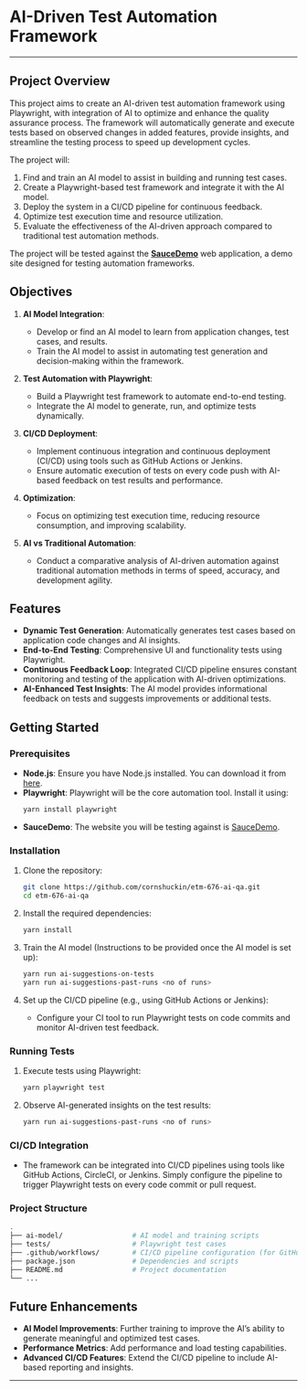 # AI-Driven Test Automation Framework

---

## Project Overview

This project aims to create an AI-driven test automation framework using Playwright, with integration of AI to optimize and enhance the quality assurance process. The framework will automatically generate and execute tests based on observed changes in added features, provide insights, and streamline the testing process to speed up development cycles.

The project will:

1. Find and train an AI model to assist in building and running test cases.
2. Create a Playwright-based test framework and integrate it with the AI model.
3. Deploy the system in a CI/CD pipeline for continuous feedback.
4. Optimize test execution time and resource utilization.
5. Evaluate the effectiveness of the AI-driven approach compared to traditional test automation methods.

The project will be tested against the **[SauceDemo](https://www.saucedemo.com/)** web application, a demo site designed for testing automation frameworks.

## Objectives

1. **AI Model Integration**:

   - Develop or find an AI model to learn from application changes, test cases, and results.
   - Train the AI model to assist in automating test generation and decision-making within the framework.

2. **Test Automation with Playwright**:

   - Build a Playwright test framework to automate end-to-end testing.
   - Integrate the AI model to generate, run, and optimize tests dynamically.

3. **CI/CD Deployment**:

   - Implement continuous integration and continuous deployment (CI/CD) using tools such as GitHub Actions or Jenkins.
   - Ensure automatic execution of tests on every code push with AI-based feedback on test results and performance.

4. **Optimization**:

   - Focus on optimizing test execution time, reducing resource consumption, and improving scalability.

5. **AI vs Traditional Automation**:
   - Conduct a comparative analysis of AI-driven automation against traditional automation methods in terms of speed, accuracy, and development agility.

## Features

- **Dynamic Test Generation**: Automatically generates test cases based on application code changes and AI insights.
- **End-to-End Testing**: Comprehensive UI and functionality tests using Playwright.
- **Continuous Feedback Loop**: Integrated CI/CD pipeline ensures constant monitoring and testing of the application with AI-driven optimizations.
- **AI-Enhanced Test Insights**: The AI model provides informational feedback on tests and suggests improvements or additional tests.

## Getting Started

### Prerequisites

- **Node.js**: Ensure you have Node.js installed. You can download it from [here](https://nodejs.org/).
- **Playwright**: Playwright will be the core automation tool. Install it using:
  ```bash
  yarn install playwright
  ```
- **SauceDemo**: The website you will be testing against is [SauceDemo](https://www.saucedemo.com/).

### Installation

1. Clone the repository:

   ```bash
   git clone https://github.com/cornshuckin/etm-676-ai-qa.git
   cd etm-676-ai-qa
   ```

2. Install the required dependencies:

   ```bash
   yarn install
   ```

3. Train the AI model (Instructions to be provided once the AI model is set up):

   ```bash
   yarn run ai-suggestions-on-tests
   yarn run ai-suggestions-past-runs <no of runs>
   ```

4. Set up the CI/CD pipeline (e.g., using GitHub Actions or Jenkins):
   - Configure your CI tool to run Playwright tests on code commits and monitor AI-driven test feedback.

### Running Tests

1. Execute tests using Playwright:

   ```bash
   yarn playwright test
   ```

2. Observe AI-generated insights on the test results:
   ```bash
   yarn run ai-suggestions-past-runs <no of runs>
   ```

### CI/CD Integration

- The framework can be integrated into CI/CD pipelines using tools like GitHub Actions, CircleCI, or Jenkins. Simply configure the pipeline to trigger Playwright tests on every code commit or pull request.

### Project Structure

```bash
.
├── ai-model/                 # AI model and training scripts
├── tests/                    # Playwright test cases
├── .github/workflows/        # CI/CD pipeline configuration (for GitHub Actions)
├── package.json              # Dependencies and scripts
├── README.md                 # Project documentation
└── ...
```

## Future Enhancements

- **AI Model Improvements**: Further training to improve the AI’s ability to generate meaningful and optimized test cases.
- **Performance Metrics**: Add performance and load testing capabilities.
- **Advanced CI/CD Features**: Extend the CI/CD pipeline to include AI-based reporting and insights.

---
